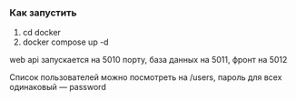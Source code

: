 ### Как запустить

1. cd docker
2. docker compose up -d

web api запускается на 5010 порту, база данных на 5011, фронт на 5012

Список пользователей можно посмотреть на /users, пароль для всех одинаковый — password
